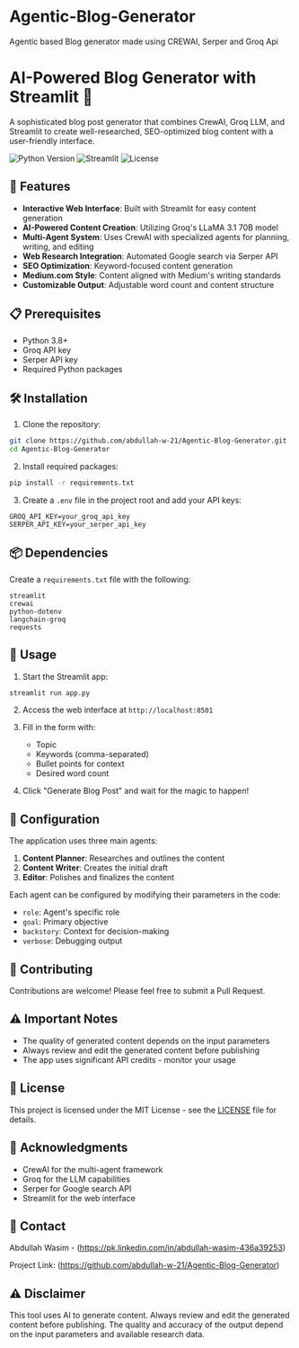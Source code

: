 # Agentic-Blog-Generator
Agentic based Blog generator made using CREWAI, Serper and Groq Api

# AI-Powered Blog Generator with Streamlit 📝

A sophisticated blog post generator that combines CrewAI, Groq LLM, and Streamlit to create well-researched, SEO-optimized blog content with a user-friendly interface.

![Python Version](https://img.shields.io/badge/python-3.8%2B-blue)
![Streamlit](https://img.shields.io/badge/streamlit-1.x-red)
![License](https://img.shields.io/badge/license-MIT-green)

## 🌟 Features

- **Interactive Web Interface**: Built with Streamlit for easy content generation
- **AI-Powered Content Creation**: Utilizing Groq's LLaMA 3.1 70B model
- **Multi-Agent System**: Uses CrewAI with specialized agents for planning, writing, and editing
- **Web Research Integration**: Automated Google search via Serper API
- **SEO Optimization**: Keyword-focused content generation
- **Medium.com Style**: Content aligned with Medium's writing standards
- **Customizable Output**: Adjustable word count and content structure

## 📋 Prerequisites

- Python 3.8+
- Groq API key
- Serper API key
- Required Python packages

## 🛠️ Installation

1. Clone the repository:
```bash
git clone https://github.com/abdullah-w-21/Agentic-Blog-Generator.git
cd Agentic-Blog-Generator
```

2. Install required packages:
```bash
pip install -r requirements.txt
```

3. Create a `.env` file in the project root and add your API keys:
```env
GROQ_API_KEY=your_groq_api_key
SERPER_API_KEY=your_serper_api_key
```

## 📦 Dependencies

Create a `requirements.txt` file with the following:

```text
streamlit
crewai
python-dotenv
langchain-groq
requests
```

## 🚀 Usage

1. Start the Streamlit app:
```bash
streamlit run app.py
```

2. Access the web interface at `http://localhost:8501`

3. Fill in the form with:
   - Topic
   - Keywords (comma-separated)
   - Bullet points for context
   - Desired word count

4. Click "Generate Blog Post" and wait for the magic to happen!

## 🔧 Configuration

The application uses three main agents:

1. **Content Planner**: Researches and outlines the content
2. **Content Writer**: Creates the initial draft
3. **Editor**: Polishes and finalizes the content

Each agent can be configured by modifying their parameters in the code:
- `role`: Agent's specific role
- `goal`: Primary objective
- `backstory`: Context for decision-making
- `verbose`: Debugging output


## 🤝 Contributing

Contributions are welcome! Please feel free to submit a Pull Request.

## ⚠️ Important Notes

- The quality of generated content depends on the input parameters
- Always review and edit the generated content before publishing
- The app uses significant API credits - monitor your usage

## 📜 License

This project is licensed under the MIT License - see the [LICENSE](LICENSE) file for details.

## 🙏 Acknowledgments

- CrewAI for the multi-agent framework
- Groq for the LLM capabilities
- Serper for Google search API
- Streamlit for the web interface

## 📧 Contact

Abdullah Wasim - (https://pk.linkedin.com/in/abdullah-wasim-436a39253)

Project Link: (https://github.com/abdullah-w-21/Agentic-Blog-Generator)

## ⚠️ Disclaimer

This tool uses AI to generate content. Always review and edit the generated content before publishing. The quality and accuracy of the output depend on the input parameters and available research data.
